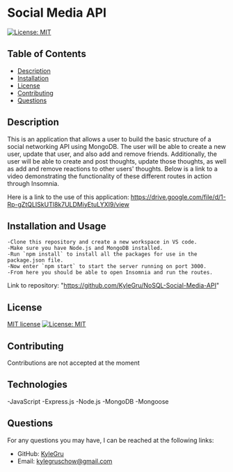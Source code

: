 # Social Media API

[![License: MIT](https://img.shields.io/badge/License-MIT-yellow.svg)](https://opensource.org/licenses/MIT)

  ## Table of Contents
  - [Description](#description)
  - [Installation](#installation)
  - [License](#license)
  - [Contributing](#contributing)
  - [Questions](#questions)

  ## Description
  This is an application that allows a user to build the basic structure of a social networking API using MongoDB. The user will be able to create a new user, update that user, and also add and remove friends. Additionally, the user will be able to create and post thoughts, update those thoughts, as well as add and remove reactions to other users' thoughts. Below is a link to a video demonstrating the functionality of these different routes in action through Insomnia. 

  Here is a link to the use of this application: https://drive.google.com/file/d/1-Rp-gZtQLISkUTl8k7ULDMiyEtuLYXI9/view


  ## Installation and Usage
    -Clone this repository and create a new workspace in VS code.
    -Make sure you have Node.js and MongoDB installed.
    -Run `npm install` to install all the packages for use in the package.json file.
    -Now enter `npm start` to start the server running on port 3000.
    -From here you should be able to open Insomnia and run the routes.
    


  Link to repository: "https://github.com/KyleGru/NoSQL-Social-Media-API"

  ## License
  [MIT license](https://opensource.org/licenses/MIT)
  [![License: MIT](https://img.shields.io/badge/License-MIT-yellow.svg)](https://opensource.org/licenses/MIT)

  ## Contributing
  Contributions are not accepted at the moment

  ## Technologies
  -JavaScript
  -Express.js
  -Node.js
  -MongoDB
  -Mongoose
  

  ## Questions
  For any questions you may have, I can be reached at the following links: 
  - GitHub: [KyleGru](https://github.com/KyleGru)
  - Email: kylegruschow@gmail.com
